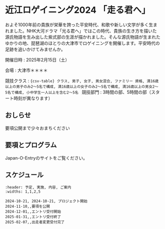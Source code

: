 # 近江ロゲイニング2024 「走る君へ」

およそ1000年前の貴族が栄華を誇った平安時代、和歌や新しい文学が多く生まれました。NHK大河ドラマ「光る君へ」ではこの時代、貴族の生き方を描いた源氏物語を生み出した紫式部の生涯が描かれました。そんな源氏物語が生まれたゆかりの地、琵琶湖のほとりの大津市でロゲイニングを開催します。平安時代の足跡を追いかけてみませんか。

開催日時
    : 2025年2月15日（土）

会場
    : 大津市＊＊＊＊

競技クラス
    : ```{csv-table}
      クラス, 男子, 女子, 男女混合, ファミリー
      資格, 満16歳以上の男子のみ2～5名で構成, 満16歳以上の女子のみ2～5名で構成, 満16歳以上の男女2～5名で構成, 小中学生一人以上を含む2～5名
      ```
競技部門
    : 3時間の部、5時間の部（スタート時刻が異なります）

## おしらせ

要項公開まで少々おまちください

## 要項とプログラム

Japan-O-Entryのサイトをご覧ください。



## スケジュール

```{csv-table}
:header: 予定, 実施, 内容, ご案内
:widths: 1,1,2,5

2024-10-21, 2024-10-21, プロジェクト開始
2024-11-10,,要項を公開
2024-12-01,,エントリ受付開始
2025-01-31,,エントリ受付終了
2025-02-07,,出走者変更受付完了
```
